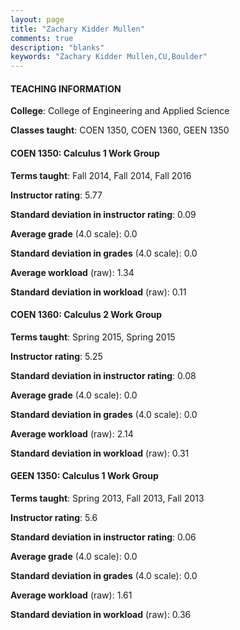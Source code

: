 ```yaml
---
layout: page
title: "Zachary Kidder Mullen" 
comments: true
description: "blanks"
keywords: "Zachary Kidder Mullen,CU,Boulder"
---
```

<head>
<script src="https://ajax.googleapis.com/ajax/libs/jquery/2.1.3/jquery.min.js"></script>
<script src="https://dl.dropboxusercontent.com/s/pc42nxpaw1ea4o9/highcharts.js?dl=0"></script>
<!-- <script src="../assets/js/highcharts.js"></script> -->
<style type="text/css">@font-face {
	font-family: "Bebas Neue";
	src: url(https://www.filehosting.org/file/details/544349/BebasNeue Regular.otf) format("opentype");
	}
	h1.Bebas { 
		font-family: "Bebas Neue", Verdana, Tahoma;
	}
</style>
</head>
	   
#### TEACHING INFORMATION

**College**: College of Engineering and Applied Science

**Classes taught**: COEN 1350, COEN 1360, GEEN 1350

#### COEN 1350: Calculus 1 Work Group

**Terms taught**: Fall 2014, Fall 2014, Fall 2016

**Instructor rating**: 5.77

**Standard deviation in instructor rating**: 0.09

**Average grade** (4.0 scale): 0.0

**Standard deviation in grades** (4.0 scale): 0.0

**Average workload** (raw): 1.34

**Standard deviation in workload** (raw): 0.11

#### COEN 1360: Calculus 2 Work Group

**Terms taught**: Spring 2015, Spring 2015

**Instructor rating**: 5.25

**Standard deviation in instructor rating**: 0.08

**Average grade** (4.0 scale): 0.0

**Standard deviation in grades** (4.0 scale): 0.0

**Average workload** (raw): 2.14

**Standard deviation in workload** (raw): 0.31

#### GEEN 1350: Calculus 1 Work Group

**Terms taught**: Spring 2013, Fall 2013, Fall 2013

**Instructor rating**: 5.6

**Standard deviation in instructor rating**: 0.06

**Average grade** (4.0 scale): 0.0

**Standard deviation in grades** (4.0 scale): 0.0

**Average workload** (raw): 1.61

**Standard deviation in workload** (raw): 0.36

